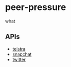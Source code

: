 # peer-pressure

what

## APIs

- [telstra](https://dev.telstra.com/content/sms-getting-started#introduction)
- [snapchat](https://github.com/nykac/node-snapchat)
- [twitter](https://dev.twitter.com/rest/public)

